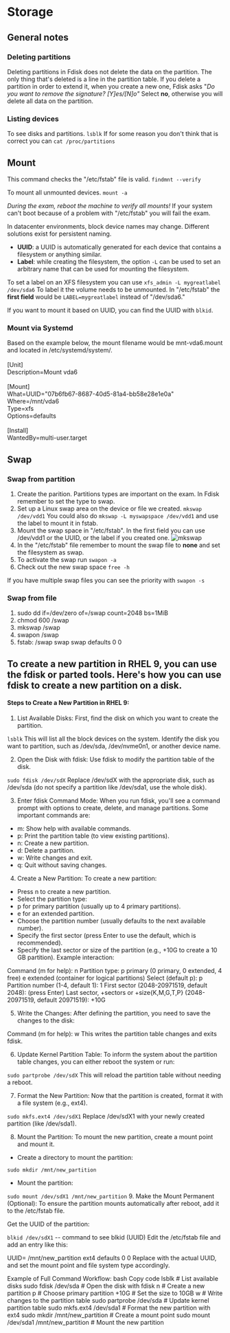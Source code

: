 # Storage

## General notes

### Deleting partitions
Deleting partitions in Fdisk does not delete the data on the partition. The only thing that's deleted is a line in the partition table. If you delete a partition in order to extend it, when you create a new one, Fdisk asks "*Do you want to remove the signature? [Y]es/[N]o"*
Select **no**, otherwise you will delete all data on the partition.

### Listing devices
To see disks and partitions. ``lsblk``
If for some reason you don't think that is correct you can ``cat /proc/partitions``

## Mount

This command checks the "/etc/fstab" file is valid.
``findmnt --verify`` 

To mount all unmounted devices.
``mount -a``

*During the exam, reboot the machine to verify all mounts!*
If your system can't boot because of a problem with "/etc/fstab" you will fail the exam.

In datacenter environments, block device names may change. Different solutions exist for persistent naming.

- **UUID**: a UUID is automatically generated for each device that contains a filesystem or anything similar.
- **Label**: while creating the filesystem, the option ``-L`` can be used to set an arbitrary name that can be used for mounting the filesystem.

To set a label on an XFS filesystem you can use ``xfs_admin -L mygreatlabel /dev/sda6`` To label it the volume needs to be unmounted. In "/etc/fstab" the **first field** would be ``LABEL=mygreatlabel`` instead of "/dev/sda6."

If you want to mount it based on UUID, you can find the UUID with ``blkid``.

### Mount via Systemd

Based on the example below, the mount filename would be mnt-vda6.mount and located in /etc/systemd/system/. \
\
[Unit]\
Description=Mount vda6 \
\
[Mount] \
What=UUID="07b6fb67-8687-40d5-81a4-bb58e28e1e0a" \
Where=/mnt/vda6 \
Type=xfs \
Options=defaults \
\
[Install] \
WantedBy=multi-user.target

## Swap

### Swap from partition

1. Create the parition. Partitions types are important on the exam. In Fdisk remember to set the type to swap.
2. Set up a Linux swap area on the device or file we created. ``mkswap /dev/vdd1`` You could also do ``mkswap -L myswapspace /dev/vdd1`` and use the label to mount it in fstab.
3. Mount the swap space in "/etc/fstab". In the first field you can use /dev/vdd1 or the UUID, or the label if you created one. ![mkswap](pictures/mkswap.png)
4. In the "/etc/fstab" file remember to mount the swap file to **none** and set the filesystem as swap.
5. To activate the swap run ``swapon -a`` 
6. Check out the new swap space ``free -h``

If you have multiple swap files you can see the priority with ``swapon -s``

### Swap from file

1. sudo dd if=/dev/zero of=/swap count=2048 bs=1MiB
2. chmod 600 /swap
3. mkswap /swap
4. swapon /swap
5. fstab: /swap swap swap defaults 0 0

## To create a new partition in RHEL 9, you can use the fdisk or parted tools. Here's how you can use fdisk to create a new partition on a disk.

#### Steps to Create a New Partition in RHEL 9:
1. List Available Disks:
First, find the disk on which you want to create the partition.


``lsblk``
This will list all the block devices on the system. Identify the disk you want to partition, such as /dev/sda, /dev/nvme0n1, or another device name.

2. Open the Disk with fdisk:
Use fdisk to modify the partition table of the disk.


``sudo fdisk /dev/sdX``
Replace /dev/sdX with the appropriate disk, such as /dev/sda (do not specify a partition like /dev/sda1, use the whole disk).

3. Enter fdisk Command Mode:
When you run fdisk, you'll see a command prompt with options to create, delete, and manage partitions. Some important commands are:

- m: Show help with available commands.
- p: Print the partition table (to view existing partitions).
- n: Create a new partition.
- d: Delete a partition.
- w: Write changes and exit.
- q: Quit without saving changes.
4. Create a New Partition:
To create a new partition:

- Press n to create a new partition.
- Select the partition type:
- p for primary partition (usually up to 4 primary partitions).
- e for an extended partition.
- Choose the partition number (usually defaults to the next available number).
- Specify the first sector (press Enter to use the default, which is recommended).
- Specify the last sector or size of the partition (e.g., +10G to create a 10 GB partition).
Example interaction:


Command (m for help): n
Partition type:
   p   primary (0 primary, 0 extended, 4 free)
   e   extended (container for logical partitions)
Select (default p): p
Partition number (1-4, default 1): 1
First sector (2048-20971519, default 2048): (press Enter)
Last sector, +sectors or +size{K,M,G,T,P} (2048-20971519, default 20971519): +10G

5. Write the Changes:
After defining the partition, you need to save the changes to the disk:


Command (m for help): w
This writes the partition table changes and exits fdisk.

6. Update Kernel Partition Table:
To inform the system about the partition table changes, you can either reboot the system or run:


``sudo partprobe /dev/sdX``
This will reload the partition table without needing a reboot.

7. Format the New Partition:
Now that the partition is created, format it with a file system (e.g., ext4).


``sudo mkfs.ext4 /dev/sdX1``
Replace /dev/sdX1 with your newly created partition (like /dev/sda1).

8. Mount the Partition:
To mount the new partition, create a mount point and mount it.

- Create a directory to mount the partition:


``sudo mkdir /mnt/new_partition``
- Mount the partition:


``sudo mount /dev/sdX1 /mnt/new_partition``
9. Make the Mount Permanent (Optional):
To ensure the partition mounts automatically after reboot, add it to the /etc/fstab file.

Get the UUID of the partition:


``blkid /dev/sdX1``  -- command to see blkid (UUID)
Edit the /etc/fstab file and add an entry like this:


UUID=<partition-uuid>   /mnt/new_partition   ext4   defaults   0 0
Replace <partition-uuid> with the actual UUID, and set the mount point and file system type accordingly.

Example of Full Command Workflow:
bash
Copy code
lsblk                                # List available disks
sudo fdisk /dev/sda                  # Open the disk with fdisk
n                                    # Create a new partition
p                                    # Choose primary partition
+10G                                 # Set the size to 10GB
w                                    # Write changes to the partition table
sudo partprobe /dev/sda              # Update kernel partition table
sudo mkfs.ext4 /dev/sda1             # Format the new partition with ext4
sudo mkdir /mnt/new_partition        # Create a mount point
sudo mount /dev/sda1 /mnt/new_partition  # Mount the new partition
